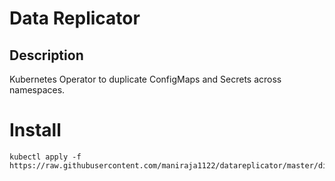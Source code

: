 # Data Replicator

## Description
Kubernetes Operator to duplicate ConfigMaps and Secrets across namespaces.

# Install
```
kubectl apply -f https://raw.githubusercontent.com/maniraja1122/datareplicator/master/dist/install.yaml
```